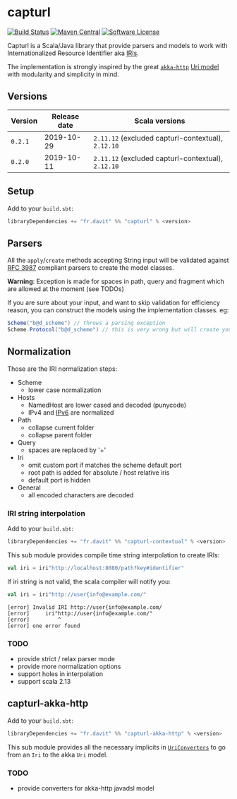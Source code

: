 # capturl

[![Build Status](https://travis-ci.org/RustedBones/capturl.svg?branch=master)](https://travis-ci.org/RustedBones/capturl)
[![Maven Central](https://maven-badges.herokuapp.com/maven-central/fr.davit/capturl_2.12/badge.svg)](https://maven-badges.herokuapp.com/maven-central/fr.davit/capturl_2.12)
[![Software License](https://img.shields.io/badge/license-Apache%202-brightgreen.svg?style=flat)](LICENSE)

Capturl is a Scala/Java library that provide parsers and models to work with Internationalized Resource Identifier aka 
[IRIs](https://en.wikipedia.org/wiki/Internationalized_Resource_Identifier).

The implementation is strongly inspired by the great [`akka-http`](https://github.com/akka/akka-http) 
[Uri model](https://doc.akka.io/docs/akka-http/current/common/uri-model.html) with modularity and simplicity in mind.

## Versions

| Version | Release date | Scala versions                                     |
| ------- | ------------ | -------------------------------------------------- |
| `0.2.1` | 2019-10-29   | `2.11.12` (excluded capturl-contextual), `2.12.10` |
| `0.2.0` | 2019-10-11   | `2.11.12` (excluded capturl-contextual), `2.12.10` |


## Setup

Add to your `build.sbt`:

```scala
libraryDependencies += "fr.davit" %% "capturl" % <version>
```

## Parsers

All the `apply`/`create` methods accepting String input will be validated against 
[RFC 3987](https://tools.ietf.org/rfc/rfc3987.txt) compliant parsers to create the model classes.

**Warning**: Exception is made for spaces in path, query and fragment which are allowed at the moment (see TODOs)

If you are sure about your input, and want to skip validation for efficiency reason, you can construct the models
using the implementation classes. eg:

```scala
Scheme("b@d_scheme") // throws a parsing exception
Scheme.Protocol("b@d_scheme") // this is very wrong but will create your scheme
```

## Normalization

Those are the IRI normalization steps:

- Scheme
    - lower case normalization
- Hosts
    - NamedHost are lower cased and decoded (punycode)
    - IPv4 and [IPv6](https://tools.ietf.org/html/rfc5952#section-4) are normalized
- Path
    - collapse current folder
    - collapse parent folder
- Query
    - spaces are replaced by '+'
- Iri
    - omit custom port if matches the scheme default port
    - root path is added for absolute / host relative iris
    - default port is hidden
- General
    - all encoded characters are decoded

### IRI string interpolation

Add to your `build.sbt`:

```scala
libraryDependencies += "fr.davit" %% "capturl-contextual" % <version>
```

This sub module provides compile time string interpolation to create IRIs:

```scala
val iri = iri"http://localhost:8080/path?key#identifier"
```

If iri string is not valid, the scala compiler will notify you:

```scala
val iri = iri"http://user{info@example.com/"
```

```
[error] Invalid IRI http://user{info@example.com/
[error]     iri"http://user{info@example.com/"
[error]         ^
[error] one error found
```


### TODO

- provide strict / relax parser mode
- provide more normalization options
- support holes in interpolation 
- support scala 2.13

## capturl-akka-http

Add to your `build.sbt`:

```scala
libraryDependencies += "fr.davit" %% "capturl-akka-http" % <version>
```

This sub module provides all the necessary implicits in [`UriConverters`](/src/main/scala/fr/davit/capturl/akka/http/UriConverters.scala) 
to go from an `Iri` to the akka `Uri` model.

### TODO

- provide converters for akka-http javadsl model


